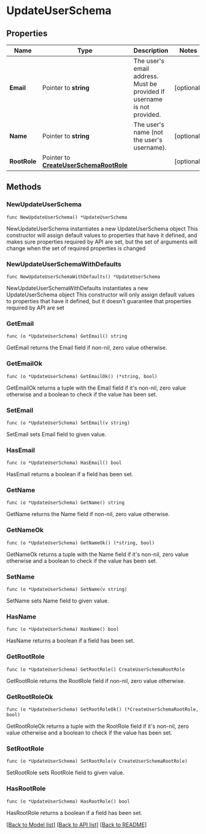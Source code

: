 # UpdateUserSchema

## Properties

Name | Type | Description | Notes
------------ | ------------- | ------------- | -------------
**Email** | Pointer to **string** | The user&#39;s email address. Must be provided if username is not provided. | [optional] 
**Name** | Pointer to **string** | The user&#39;s name (not the user&#39;s username). | [optional] 
**RootRole** | Pointer to [**CreateUserSchemaRootRole**](CreateUserSchemaRootRole.md) |  | [optional] 

## Methods

### NewUpdateUserSchema

`func NewUpdateUserSchema() *UpdateUserSchema`

NewUpdateUserSchema instantiates a new UpdateUserSchema object
This constructor will assign default values to properties that have it defined,
and makes sure properties required by API are set, but the set of arguments
will change when the set of required properties is changed

### NewUpdateUserSchemaWithDefaults

`func NewUpdateUserSchemaWithDefaults() *UpdateUserSchema`

NewUpdateUserSchemaWithDefaults instantiates a new UpdateUserSchema object
This constructor will only assign default values to properties that have it defined,
but it doesn't guarantee that properties required by API are set

### GetEmail

`func (o *UpdateUserSchema) GetEmail() string`

GetEmail returns the Email field if non-nil, zero value otherwise.

### GetEmailOk

`func (o *UpdateUserSchema) GetEmailOk() (*string, bool)`

GetEmailOk returns a tuple with the Email field if it's non-nil, zero value otherwise
and a boolean to check if the value has been set.

### SetEmail

`func (o *UpdateUserSchema) SetEmail(v string)`

SetEmail sets Email field to given value.

### HasEmail

`func (o *UpdateUserSchema) HasEmail() bool`

HasEmail returns a boolean if a field has been set.

### GetName

`func (o *UpdateUserSchema) GetName() string`

GetName returns the Name field if non-nil, zero value otherwise.

### GetNameOk

`func (o *UpdateUserSchema) GetNameOk() (*string, bool)`

GetNameOk returns a tuple with the Name field if it's non-nil, zero value otherwise
and a boolean to check if the value has been set.

### SetName

`func (o *UpdateUserSchema) SetName(v string)`

SetName sets Name field to given value.

### HasName

`func (o *UpdateUserSchema) HasName() bool`

HasName returns a boolean if a field has been set.

### GetRootRole

`func (o *UpdateUserSchema) GetRootRole() CreateUserSchemaRootRole`

GetRootRole returns the RootRole field if non-nil, zero value otherwise.

### GetRootRoleOk

`func (o *UpdateUserSchema) GetRootRoleOk() (*CreateUserSchemaRootRole, bool)`

GetRootRoleOk returns a tuple with the RootRole field if it's non-nil, zero value otherwise
and a boolean to check if the value has been set.

### SetRootRole

`func (o *UpdateUserSchema) SetRootRole(v CreateUserSchemaRootRole)`

SetRootRole sets RootRole field to given value.

### HasRootRole

`func (o *UpdateUserSchema) HasRootRole() bool`

HasRootRole returns a boolean if a field has been set.


[[Back to Model list]](../README.md#documentation-for-models) [[Back to API list]](../README.md#documentation-for-api-endpoints) [[Back to README]](../README.md)


